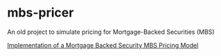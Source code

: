 # mbs-pricer
An old project to simulate pricing for Mortgage-Backed Securities (MBS)

[Implementation of a Mortgage Backed Security
MBS Pricing Model](Write%20Up/mbswriteup.pdf)
